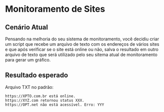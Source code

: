 # Monitoramento de Sites

## Cenário Atual

Pensando na melhoria do seu sistema de monitoramento, você decidiu criar um script que recebe um arquivo de texto com os endereços de vários sites e que após verificar se o site está online ou não, salva o resultado em outro arquivo de texto que será utilizado pelo seu sitema atual de monitoramento para gerar um gráfico.

## Resultado esperado
Arquivo TXT no padrão:
```
https://XPTO.com.br está online.
https://XYZ.com retornou status XXX.
https://OPT.net não está acessível. Erro: YYY
```
